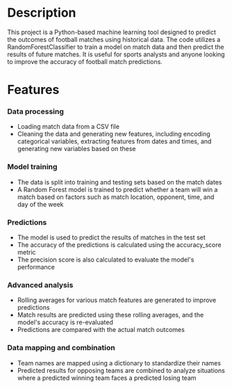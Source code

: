 <h1>Description</h1>
<p>This project is a Python-based machine learning tool designed to predict the outcomes of football matches using historical data. The code utilizes a RandomForestClassifier to train a model on match data and then predict the results of future matches. It is useful for sports analysts and anyone looking to improve the accuracy of football match predictions.</p>
<h1>Features</h1>
<h3>Data processing</h3>
<ul>
  <li>Loading match data from a CSV file</li>
  <li>Cleaning the data and generating new features, including encoding categorical variables, extracting features from dates and times, and generating new variables based on these</li>
</ul>
<h3>Model training</h3> 
<ul>
  <li>The data is split into training and testing sets based on the match dates</li>
  <li>A Random Forest model is trained to predict whether a team will win a match based on factors such as match location, opponent, time, and day of the week</li>
</ul>
<h3>Predictions</h3>
<ul>
  <li>The model is used to predict the results of matches in the test set</li>
  <li>The accuracy of the predictions is calculated using the accuracy_score metric</li>
  <li>The precision score is also calculated to evaluate the model's performance</li>
</ul>
<h3>Advanced analysis</h3>
<ul>
  <li>Rolling averages for various match features are generated to improve predictions</li>
  <li>Match results are predicted using these rolling averages, and the model's accuracy is re-evaluated</li>
  <li>Predictions are compared with the actual match outcomes</li>
</ul>
<h3>Data mapping and combination</h3>
<ul>
  <li>Team names are mapped using a dictionary to standardize their names</li>
  <li>Predicted results for opposing teams are combined to analyze situations where a predicted winning team faces a predicted losing team</li>
</ul>

